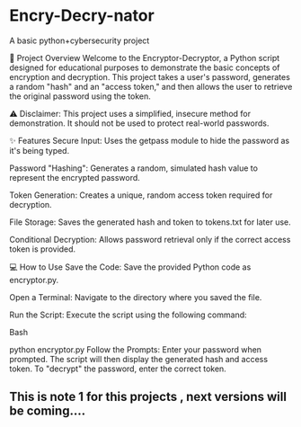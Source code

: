 # Encry-Decry-nator
A basic python+cybersecurity project

🔐 Project Overview
Welcome to the Encryptor-Decryptor, a Python script designed for educational purposes to demonstrate the basic concepts of encryption and decryption. This project takes a user's password, generates a random "hash" and an "access token," and then allows the user to retrieve the original password using the token.

⚠️ Disclaimer: This project uses a simplified, insecure method for demonstration. It should not be used to protect real-world passwords.

✨ Features
Secure Input: Uses the getpass module to hide the password as it's being typed.

Password "Hashing": Generates a random, simulated hash value to represent the encrypted password.

Token Generation: Creates a unique, random access token required for decryption.

File Storage: Saves the generated hash and token to tokens.txt for later use.

Conditional Decryption: Allows password retrieval only if the correct access token is provided.

💻 How to Use
Save the Code: Save the provided Python code as encryptor.py.

Open a Terminal: Navigate to the directory where you saved the file.

Run the Script: Execute the script using the following command:

Bash

python encryptor.py
Follow the Prompts: Enter your password when prompted. The script will then display the generated hash and access token. To "decrypt" the password, enter the correct token.

## This is note 1 for this projects , next versions will be coming....

